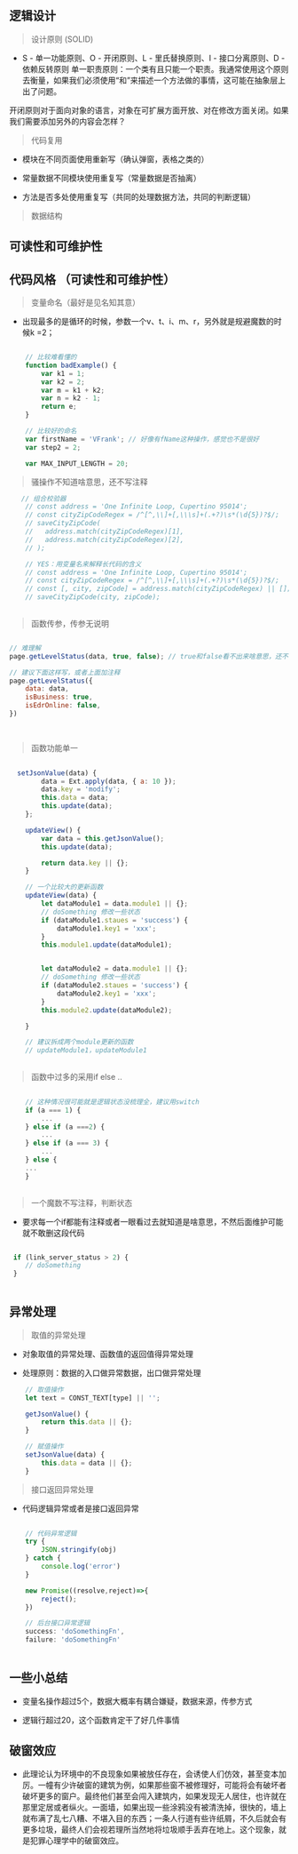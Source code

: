 ## 逻辑设计

> 设计原则 (SOLID) 

- S - 单一功能原则、O - 开闭原则、L - 里氏替换原则、I - 接口分离原则、D - 依赖反转原则
单一职责原则：一个类有且只能一个职责。我通常使用这个原则去衡量，如果我们必须使用“和”来描述一个方法做的事情，这可能在抽象层上出了问题。

开闭原则对于面向对象的语言，对象在可扩展方面开放、对在修改方面关闭。如果我们需要添加另外的内容会怎样？

> 代码复用

- 模块在不同页面使用重新写（确认弹窗，表格之类的）

- 常量数据不同模块使用重复写（常量数据是否抽离）

- 方法是否多处使用重复写（共同的处理数据方法，共同的判断逻辑）

>  数据结构


## 可读性和可维护性


## 代码风格 （可读性和可维护性）

> 变量命名（最好是见名知其意）

- 出现最多的是循环的时候，参数一个v、t、i、m、r，另外就是规避魔数的时候k =2；
```javascript

    // 比较难看懂的
    function badExample() {
        var k1 = 1;
        var k2 = 2;
        var m = k1 + k2;
        var n = k2 - 1;
        return e;
    }

    // 比较好的命名
    var firstName = 'VFrank'; // 好像有fName这种操作，感觉也不是很好
    var step2 = 2;

    var MAX_INPUT_LENGTH = 20;
```

> 骚操作不知道啥意思，还不写注释

```javascript
   // 组合校验器 
    // const address = 'One Infinite Loop, Cupertino 95014';
    // const cityZipCodeRegex = /^[^,\\]+[,\\\s]+(.+?)\s*(\d{5})?$/;
    // saveCityZipCode(
    //   address.match(cityZipCodeRegex)[1], 
    //   address.match(cityZipCodeRegex)[2], 
    // );

    // YES：用变量名来解释长代码的含义
    // const address = 'One Infinite Loop, Cupertino 95014';
    // const cityZipCodeRegex = /^[^,\\]+[,\\\s]+(.+?)\s*(\d{5})?$/;
    // const [, city, zipCode] = address.match(cityZipCodeRegex) || [];
    // saveCityZipCode(city, zipCode);
 
```

> 函数传参，传参无说明

```javascript

// 难理解
page.getLevelStatus(data, true, false); // true和false看不出来啥意思，还不注释

// 建议下面这样写，或者上面加注释
page.getLevelStatus({
	data: data,
	isBusiness: true, 
	isEdrOnline: false,
})

 
```
> 函数功能单一

```javascript
 
  setJsonValue(data) {
        data = Ext.apply(data, { a: 10 });
        data.key = 'modify';
        this.data = data;
        this.update(data);
    };

    updateView() {
        var data = this.getJsonValue();
        this.update(data);

        return data.key || {};
    }

    // 一个比较大的更新函数
    updateView(data) {
        let dataModule1 = data.module1 || {};
        // doSomething 修改一些状态
        if (dataModule1.staues = 'success') {
            dataModule1.key1 = 'xxx';
        }
        this.module1.update(dataModule1);


        let dataModule2 = data.module1 || {};
        // doSomething 修改一些状态
        if (dataModule2.staues = 'success') {
            dataModule2.key1 = 'xxx';
        }
        this.module2.update(dataModule2);

    }

    // 建议拆成两个module更新的函数
    // updateModule1，updateModule1
    
```

> 函数中过多的采用if else ..

```javascript
 
    // 这种情况很可能就是逻辑状态没梳理全，建议用switch
    if (a === 1) {
        ...
    } else if (a ===2) {
        ...
    } else if (a === 3) {
        ...
    } else {
    ...
    }
 
```

> 一个魔数不写注释，判断状态

- 要求每一个if都能有注释或者一眼看过去就知道是啥意思，不然后面维护可能就不敢删这段代码

```javascript

 if (link_server_status > 2) {
    // doSomething
 }  
 
```















## 异常处理

> 取值的异常处理

- 对象取值的异常处理、函数值的返回值得异常处理

- 处理原则：数据的入口做异常数据，出口做异常处理

```javascript
    // 取值操作
    let text = CONST_TEXT[type] || '';

    getJsonValue() {
        return this.data || {};
    }

    // 赋值操作
    setJsonValue(data) {
        this.data = data || {};
    }
```

> 接口返回异常处理

- 代码逻辑异常或者是接口返回异常

```javascript
 
    // 代码异常逻辑
    try {
        JSON.stringify(obj)
    } catch {
        console.log('error')
    }

    new Promise((resolve,reject)=>{
        reject();
    })

    // 后台接口异常逻辑
    success: 'doSomethingFn',
    failure: 'doSomethingFn'
 
```



## 一些小总结

- 变量名操作超过5个，数据大概率有耦合嫌疑，数据来源，传参方式

- 逻辑行超过20，这个函数肯定干了好几件事情

## 破窗效应

- 此理论认为环境中的不良现象如果被放任存在，会诱使人们仿效，甚至变本加厉。一幢有少许破窗的建筑为例，如果那些窗不被修理好，可能将会有破坏者破坏更多的窗户。最终他们甚至会闯入建筑内，如果发现无人居住，也许就在那里定居或者纵火。一面墙，如果出现一些涂鸦没有被清洗掉，很快的，墙上就布满了乱七八糟、不堪入目的东西；一条人行道有些许纸屑，不久后就会有更多垃圾，最终人们会视若理所当然地将垃圾顺手丢弃在地上。这个现象，就是犯罪心理学中的破窗效应。
